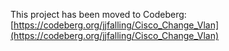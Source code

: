 This project has been moved to Codeberg: [https://codeberg.org/jjfalling/Cisco_Change_Vlan](https://codeberg.org/jjfalling/Cisco_Change_Vlan)
